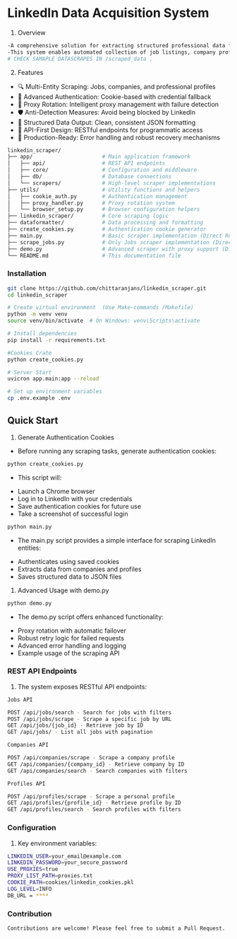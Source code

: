 # LinkedIn Data Acquisition System
1. Overview
``` bash 
-A comprehensive solution for extracting structured professional data from LinkedIn at scale.
-This system enables automated collection of job listings, company profiles, and professional data while implementing robust anti-detection measures and session management.
# CHECK SAMAPLE DATASCRAPES IN /scraped_data . 
```
2. Features
- 🔍 Multi-Entity Scraping: Jobs, companies, and professional profiles
- 🔐 Advanced Authentication: Cookie-based with credential fallback
- 🔄 Proxy Rotation: Intelligent proxy management with failure detection
- 🛡️ Anti-Detection Measures: Avoid being blocked by LinkedIn
- 🧩 Structured Data Output: Clean, consistent JSON formatting
- 🚀 API-First Design: RESTful endpoints for programmatic access
- 🏢 Production-Ready: Error handling and robust recovery mechanisms

```bash
linkedin_scraper/
├── app/                      # Main application framework
│   ├── api/                  # REST API endpoints
│   ├── core/                 # Configuration and middleware
│   ├── db/                   # Database connections
│   └── scrapers/             # High-level scraper implementations
├── utils/                    # Utility functions and helpers
│   ├── cookie_auth.py        # Authentication management
│   ├── proxy_handler.py      # Proxy rotation system
│   └── browser_setup.py      # Browser configuration helpers
├── linkedin_scraper/         # Core scraping logic
├── dataformatter/            # Data processing and formatting
├── create_cookies.py         # Authentication cookie generator
├── main.py                   # Basic scraper implementation (Direct Run)
├── scrape_jobs.py            # Only Jobs scraper implementation (Direct Run)
├── demo.py                   # Advanced scraper with proxy support (Direct Run)
└── README.md                 # This documentation file
```
### Installation
```bash
git clone https://github.com/chittaranjans/linkedin_scraper.git
cd linkedin_scraper

# Create virtual environment  (Use Make-commands /Makefile)
python -m venv venv
source venv/bin/activate  # On Windows: venv\Scripts\activate

# Install dependencies
pip install -r requirements.txt

#Cookies Crate
python create_cookies.py 

# Server Start 
uvicron app.main:app --reload

# Set up environment variables
cp .env.example .env

```
## Quick Start
1. Generate Authentication Cookies
- Before running any scraping tasks, generate authentication cookies:
```bash
python create_cookies.py
```
* This script will:

- Launch a Chrome browser
- Log in to LinkedIn with your credentials
- Save authentication cookies for future use
- Take a screenshot of successful login
```bash
python main.py
```
* The main.py script provides a simple interface for scraping LinkedIn entities:

- Authenticates using saved cookies
- Extracts data from companies and profiles
- Saves structured data to JSON files

1. Advanced Usage with demo.py
```bash
python demo.py
```
* The demo.py script offers enhanced functionality:

- Proxy rotation with automatic failover
- Robust retry logic for failed requests
- Advanced error handling and logging
- Example usage of the scraping API

### REST API Endpoints
1. The system exposes RESTful API endpoints:
```bash
Jobs API

POST /api/jobs/search - Search for jobs with filters
POST /api/jobs/scrape - Scrape a specific job by URL
GET /api/jobs/{job_id} - Retrieve job by ID
GET /api/jobs/ - List all jobs with pagination

Companies API

POST /api/companies/scrape - Scrape a company profile
GET /api/companies/{company_id} - Retrieve company by ID
GET /api/companies/search - Search companies with filters

Profiles API

POST /api/profiles/scrape - Scrape a personal profile
GET /api/profiles/{profile_id} - Retrieve profile by ID
GET /api/profiles/search - Search profiles with filters

```

### Configuration

1. Key environment variables:
```bash 
LINKEDIN_USER=your_email@example.com
LINKEDIN_PASSWORD=your_secure_password
USE_PROXIES=true
PROXY_LIST_PATH=proxies.txt
COOKIE_PATH=cookies/linkedin_cookies.pkl
LOG_LEVEL=INFO
DB_URL = ****
```
### Contribution
``` bash
Contributions are welcome! Please feel free to submit a Pull Request.
```

